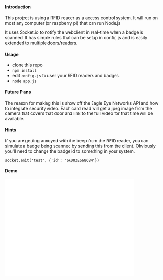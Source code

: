 #### Introduction ####

This project is using a RFID reader as a access control system.  It will run on most any computer (or raspberry pi) that can run Node.js

It uses Socket.io to notify the webclient in real-time when a badge is scanned.  It has simple rules that can be setup in config.js and is easily extended to multiple doors/readers.

#### Usage ####

 - clone this repo
 -  `npm install`
 -  edit `config.js` to user your RFID readers and badges
 -  `node app.js`



#### Future Plans ####

The reason for making this is show off the Eagle Eye Networks API and how to integrate security video.  Each card read will get a jpeg image from the camera that covers that door and link to the full video for that time will be available.


#### Hints ####

If you are getting annoyed with the beep from the RFID reader, you can simulate a badge being scanned by sending this from the client.  Obviously you'll need to change the badge id to something in your system.

    socket.emit('test', {'id': '6A003E6686B4'})
    
  
  #### Demo ####
  
  <object width="420" height="315"><param name="movie" value="//www.youtube.com/v/BkN5POzb_pI?hl=en_US&amp;version=3"></param><param name="allowFullScreen" value="true"></param><param name="allowscriptaccess" value="always"></param><embed src="//www.youtube.com/v/BkN5POzb_pI?hl=en_US&amp;version=3" type="application/x-shockwave-flash" width="420" height="315" allowscriptaccess="always" allowfullscreen="true"></embed></object>
